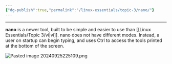```yaml
---
{"dg-publish":true,"permalink":"/linux-essentials/topic-3/nano/"}
---
```


---
**nano** is a newer tool, built to be simple and easier to use than [[Linux Essentials/Topic 3/vi\|vi]]. nano does not have different modes. Instead, a user on startup can begin typing, and uses Ctrl to access the tools printed at the bottom of the screen.

![Pasted image 20240925225109.png](/img/user/Linux%20Essentials/Topic%203/Reference%20images/Pasted%20image%2020240925225109.png)